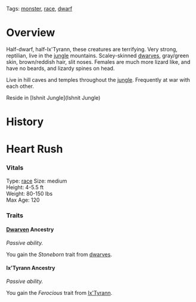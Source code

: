 Tags: [monster](Monsters), [race](Races), [dwarf](Dwarves)

# Overview

Half-dwarf, half-Ix'Tyrann, these creatures are terrifying. Very strong, reptilian, live in the [jungle](Jungles) mountains. Scaley-skinned [dwarves](Dwarves), gray/green skin, brown/reddish hair, slit noses. Females are much more lizard like, and have no beards, and lizardy spines on head. 

Live in hill caves and temples throughout the [jungle](Jungles). Frequently at war with each other. 

Reside in [Ishnit Jungle](Ishnit Jungle)

# History

# Heart Rush

### Vitals
Type: [race](Races)
Size: medium  
Height: 4-5.5 ft  
Weight: 80-150 lbs  
Max Age: 120  

### Traits

#### [Dwarven](Dwarves) Ancestry
*Passive ability.*

You gain the *Stoneborn* trait from [dwarves](Dwarves).

#### Ix'Tyrann Ancestry
*Passive ability.*

You gain the *Ferocious* trait from [Ix'Tyrann](Ix'Tyrann).
